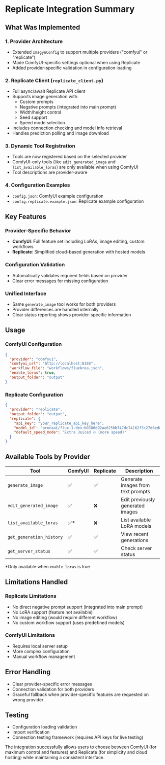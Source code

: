 # Replicate Integration Summary

## What Was Implemented

### 1. Provider Architecture
- Extended `ImagynConfig` to support multiple providers ("comfyui" or "replicate")
- Made ComfyUI-specific settings optional when using Replicate
- Added provider-specific validation in configuration loading

### 2. Replicate Client (`replicate_client.py`)
- Full async/await Replicate API client
- Supports image generation with:
  - Custom prompts
  - Negative prompts (integrated into main prompt)
  - Width/height control
  - Seed support
  - Speed mode selection
- Includes connection checking and model info retrieval
- Handles prediction polling and image download

### 3. Dynamic Tool Registration
- Tools are now registered based on the selected provider
- ComfyUI-only tools (like `edit_generated_image` and `list_available_loras`) are only available when using ComfyUI
- Tool descriptions are provider-aware

### 4. Configuration Examples
- `config.json`: ComfyUI example configuration
- `config.replicate.example.json`: Replicate example configuration

## Key Features

### Provider-Specific Behavior
- **ComfyUI**: Full feature set including LoRAs, image editing, custom workflows
- **Replicate**: Simplified cloud-based generation with hosted models

### Configuration Validation
- Automatically validates required fields based on provider
- Clear error messages for missing configuration

### Unified Interface
- Same `generate_image` tool works for both providers
- Provider differences are handled internally
- Clear status reporting shows provider-specific information

## Usage

### ComfyUI Configuration
```json
{
  "provider": "comfyui",
  "comfyui_url": "http://localhost:8188",
  "workflow_file": "workflows/fluxkrea.json",
  "enable_loras": true,
  "output_folder": "output"
}
```

### Replicate Configuration
```json
{
  "provider": "replicate",
  "output_folder": "output",
  "replicate": {
    "api_key": "your_replicate_api_key_here",
    "model_id": "prunaai/flux.1-dev:b0306d92aa025bb747dc74162f3c27d6ed83798e08e5f8977adf3d859d0536a3",
    "default_speed_mode": "Extra Juiced 🔥 (more speed)"
  }
}
```

## Available Tools by Provider

| Tool | ComfyUI | Replicate | Description |
|------|---------|-----------|-------------|
| `generate_image` | ✅ | ✅ | Generate images from text prompts |
| `edit_generated_image` | ✅ | ❌ | Edit previously generated images |
| `list_available_loras` | ✅* | ❌ | List available LoRA models |
| `get_generation_history` | ✅ | ✅ | View recent generations |
| `get_server_status` | ✅ | ✅ | Check server status |

*Only available when `enable_loras` is true

## Limitations Handled

### Replicate Limitations
- No direct negative prompt support (integrated into main prompt)
- No LoRA support (feature not available)
- No image editing (would require different workflow)
- No custom workflow support (uses predefined models)

### ComfyUI Limitations  
- Requires local server setup
- More complex configuration
- Manual workflow management

## Error Handling
- Clear provider-specific error messages
- Connection validation for both providers
- Graceful fallback when provider-specific features are requested on wrong provider

## Testing
- Configuration loading validation
- Import verification
- Connection testing framework (requires API keys for live testing)

The integration successfully allows users to choose between ComfyUI (for maximum control and features) and Replicate (for simplicity and cloud hosting) while maintaining a consistent interface.
